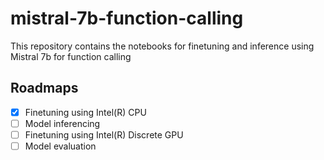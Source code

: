 # mistral-7b-function-calling
This repository contains the notebooks for finetuning and inference using Mistral 7b for function calling

## Roadmaps
- [x] Finetuning using Intel(R) CPU
- [ ] Model inferencing
- [ ] Finetuning using Intel(R) Discrete GPU
- [ ] Model evaluation 
